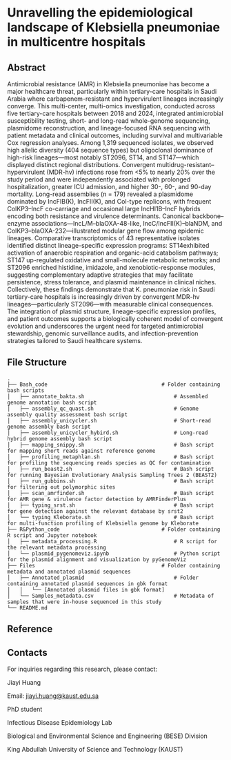 # Unravelling the epidemiological landscape of Klebsiella pneumoniae in multicentre hospitals

## Abstract

Antimicrobial resistance (AMR) in Klebsiella pneumoniae has become a major healthcare threat, particularly within tertiary-care hospitals in Saudi Arabia where carbapenem-resistant and hypervirulent lineages increasingly converge. This multi-center, multi-omics investigation, conducted across five tertiary-care hospitals between 2018 and 2024, integrated antimicrobial susceptibility testing, short- and long-read whole-genome sequencing, plasmidome reconstruction, and lineage-focused RNA sequencing with patient metadata and clinical outcomes, including survival and multivariable Cox regression analyses. Among 1,319 sequenced isolates, we observed high allelic diversity (404 sequence types) but oligoclonal dominance of high-risk lineages—most notably ST2096, ST14, and ST147—which displayed distinct regional distributions. Convergent multidrug-resistant–hypervirulent (MDR-hv) infections rose from <5% to nearly 20% over the study period and were independently associated with prolonged hospitalization, greater ICU admission, and higher 30-, 60-, and 90-day mortality. Long-read assemblies (n = 179) revealed a plasmidome dominated by IncFIB(K), IncFII(K), and Col-type replicons, with frequent ColKP3–IncF co-carriage and occasional large IncHI1B–IncF hybrids encoding both resistance and virulence determinants. Canonical backbone–enzyme associations—IncL/M–blaOXA-48-like, IncC/IncFII(K)–blaNDM, and ColKP3–blaOXA-232—illustrated modular gene flow among epidemic lineages. Comparative transcriptomics of 43 representative isolates identified distinct lineage-specific expression programs: ST14exhibited activation of anaerobic respiration and organic-acid catabolism pathways; ST147 up-regulated oxidative and small-molecule metabolic networks; and ST2096 enriched histidine, imidazole, and xenobiotic-response modules, suggesting complementary adaptive strategies that may facilitate persistence, stress tolerance, and plasmid maintenance in clinical niches. Collectively, these findings demonstrate that K. pneumoniae risk in Saudi tertiary-care hospitals is increasingly driven by convergent MDR-hv lineages—particularly ST2096—with measurable clinical consequences. The integration of plasmid structure, lineage-specific expression profiles, and patient outcomes supports a biologically coherent model of convergent evolution and underscores the urgent need for targeted antimicrobial stewardship, genomic surveillance audits, and infection-prevention strategies tailored to Saudi healthcare systems.

## File Structure

```plaintext
.
├── Bash_code                                     # Folder containing bash scripts
│   ├── annotate_bakta.sh                             # Assembled genome annotation bash script
│   ├── assembly_qc_quast.sh                          # Genome assembly quality assessment bash script
│   ├── assembly_unicycler.sh                         # Short-read genome assembly bash script
│   ├── assembly_unicycler_hybird.sh                  # Long-read hybrid genome assembly bash script
│   ├── mapping_snippy.sh                             # Bash script for mapping short reads against reference genome
│   ├── profiling_metaphlan.sh                        # Bash script for profiling the sequencing reads species as QC for contamination
│   ├── run_beast2.sh                                 # Bash script for running Bayesian Evolutionary Analysis Sampling Trees 2 (BEAST2)
│   ├── run_gubbins.sh                                # Bash script for filtering out polymorphic sites
│   ├── scan_amrfinder.sh                             # Bash script for AMR gene & virulence factor detection by AMRFinderPlus
│   ├── typing_srst.sh                                # Bash script for gene detection against the relevant database by srst2
│   └── typing_Kleborate.sh                           # Bash script for multi-function profiling of Klebsiella genome by Kleborate
├── R&Python_code                                 # Folder containing R script and Jupyter notebook
│   ├── metadata_processing.R                         # R script for the relevant metadata processing
│   └── plasmid_pygenomeviz.ipynb                     # Python script for the plasmid alignment and visualization by pyGenomeViz
├── Files                                         # Folder containing metadata and annotated plasmid sequences
│   ├── Annotated_plasmid                             # Folder containing annotated plasmid sequences in gbk format
│   │   └── [Annotated plasmid files in gbk format]   
│   └── Samples_metadata.csv                          # Metadata of samples that were in-house sequenced in this study
└── README.md                             

```
## Reference


## Contacts
For inquiries regarding this research, please contact:

Jiayi Huang

Email: jiayi.huang@kaust.edu.sa

PhD student

Infectious Disease Epidemiology Lab

Biological and Environmental Science and Engineering (BESE) Division

King Abdullah University of Science and Technology (KAUST)
